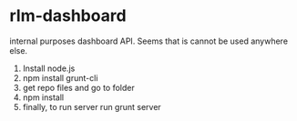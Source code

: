 rlm-dashboard
=============

internal purposes dashboard API. Seems that is cannot be used anywhere else.

1. Install node.js
2. npm install grunt-cli
3. get repo files and go to folder
4. npm install
5. finally, to run server run grunt server
